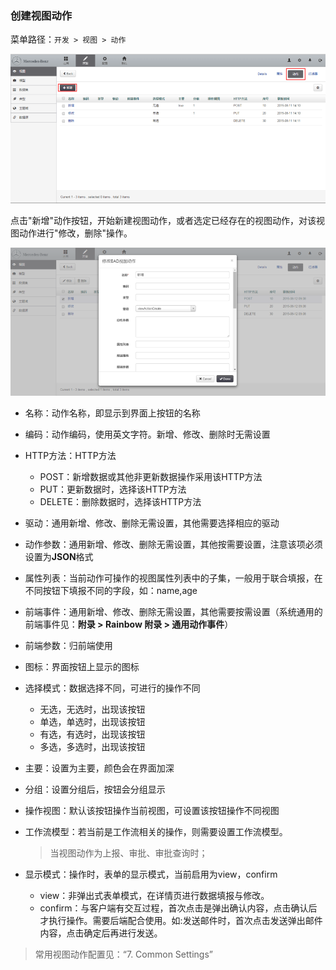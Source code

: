 ### 创建视图动作

菜单路径：`开发 > 视图 > 动作`

![PNG](..\images\view\8.png)

点击"新增"动作按钮，开始新建视图动作，或者选定已经存在的视图动作，对该视图动作进行"修改，删除"操作。

![PNG](..\images\view\9.png)

- 名称：动作名称，即显示到界面上按钮的名称
- 编码：动作编码，使用英文字符。新增、修改、删除时无需设置
- HTTP方法：HTTP方法
  - POST：新增数据或其他非更新数据操作采用该HTTP方法
  - PUT：更新数据时，选择该HTTP方法
  - DELETE：删除数据时，选择该HTTP方法
- 驱动：通用新增、修改、删除无需设置，其他需要选择相应的驱动
- 动作参数：通用新增、修改、删除无需设置，其他按需要设置，注意该项必须设置为**JSON**格式
- 属性列表：当前动作可操作的视图属性列表中的子集，一般用于联合填报，在不同按钮下填报不同的字段，如：name,age
- 前端事件：通用新增、修改、删除无需设置，其他需要按需设置（系统通用的前端事件见：**附录 > Rainbow 附录 > 通用动作事件**）
- 前端参数：归前端使用
- 图标：界面按钮上显示的图标
- 选择模式：数据选择不同，可进行的操作不同
  - 无选，无选时，出现该按钮
  - 单选，单选时，出现该按钮
  - 有选，有选时，出现该按钮
  - 多选，多选时，出现该按钮
- 主要：设置为主要，颜色会在界面加深
- 分组：设置分组后，按钮会分组显示
- 操作视图：默认该按钮操作当前视图，可设置该按钮操作不同视图
- 工作流模型：若当前是工作流相关的操作，则需要设置工作流模型。
  > 当视图动作为上报、审批、审批查询时；

- 显示模式：操作时，表单的显示模式，当前启用为view，confirm
  - view：非弹出式表单模式，在详情页进行数据填报与修改。
  - confirm：与客户端有交互过程，首次点击是弹出确认内容，点击确认后才执行操作。需要后端配合使用。如:发送邮件时，首次点击发送弹出邮件内容，点击确定后再进行发送。

> 常用视图动作配置见：“7. Common Settings”